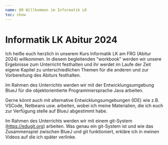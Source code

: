```yaml
---
name: 00 Willkommen im Informatik LK
toc: show
---
```


# Informatik LK Abitur 2024

Ich heiße euch herzlich in unserem Kurs Informatik LK am FRG (Abitur 2024) willkommen.
In diesem begleitenden "workbook" werden wir unsere Ergebnisse zum Unterricht festhalten und ihr werdet im Laufe der Zeit eigene Kapitel zu unterschiedlichen Themen für die anderen und zur Vorbereitung des Abiturs festhalten.

Im Rahmen des Unterrichts werden wir mit der Entwicklungsumgebung BlueJ für die objektorientierte Programmiersprache Java arbeiten.

Gerne könnt auch mit alternative Entwicklungsumgebungen (IDE) wie z.B. VSCode, Netbeans usw. arbeiten, wobei ich meine Materialien, die ich euch zur Verfügung stelle auf BlueJ abgestimmt habe.

Im Rahmen des Unterrichts werden wir mit einem git-System (https://edugit.org) arbeiten. Was genau ein git-System ist und wie das Zusammenspiel zwischen BlueJ und git funktioniert, erkläre ich in meinen Videos auf die ich später verlinke.




